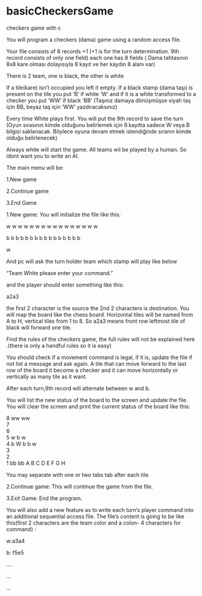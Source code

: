 # basicCheckersGame
checkers game with c

You will program a checkers (dama) game using a random access file.

Your file consists of 8 records +1 (+1 is for the turn determination. 9th record consists of only one field) each one has 8 fields ( Dama tahtasının 8x8 kare olması dolayısıyla 8 kayıt ve her kaydın 8 alanı var)

There is 2 team, one is black, the other is white

If a tile(kare) isn’t occupied you left it empty. If a black stamp (dama taşı) is present on the tile you put ‘B’ if white ‘W’ and if it is a white transformed to a checker you put ‘WW’ if black ‘BB’ (Taşınız damaya dönüşmüşse siyah taş için BB, beyaz taş için ‘WW’ yazdıracaksınız)

Every time White plays first. You will put the 9th record to save the turn (Oyun sırasının kimde olduğunu belirlemek için 9.kayıtta sadece W veya B bilgisi saklanacak. Böylece oyuna devam etmek istendiğinde sıranın kimde olduğu belirlenecek)

Always white will start the game. All teams wil be played by a human. So idont want you to write an AI.

The main menu will be:

1.New game

2.Continue game

3.End Game



1.New game: You will initialize the file like this:



							
w	w	w	w	w	w	w	w
w	w	w	w	w	w	w	w
							
							
b	b	b	b	b	b	b	b
b	b	b	b	b	b	b	b
							
w							


And pc will ask the turn holder team which stamp will play like below

“Team White please enter your command.”

and the player should enter something like this:

a2a3

the first 2 character is the source the 2nd 2 characters is destination. You will map the board like the chess board. Horizontal tiles will be named from A to H, vertical tiles from 1 to 8. So a2a3 means front row leftmost tile of black will forward one tile.

Find the rules of the checkers game, the full rules will not be explained here .(there is only a handful rules so it is easy)
 
You should check if a movement command is legal, if it is, update the file if not list a message and ask again. A tile that can move forward to the last row of the board it become a checker and it can move horizontally or vertically as many tile as it want.

After each turn,9th record will alternate between w and b.



You will list the new status of the board to the screen and update the file. You will clear the screen and print the current status of the board like this:


8		ww				ww		
7								
6								
5	w	b		w				
4	b	W		b		b	w	
3								
2								
1	bb							bb
	A	B	C	D	E	F	G	H


You may separate with one or two tabs tab after each tile.



2.Continue game: This will continue the game from the file.

3.Exit Game: End the program.


 
You will also add a new feature as to write each turn’s player command into an additional sequential access file. The file’s content is going to be like this(first 2 characters are the team color and a colon- 4 characters for command) :



w:a3a4

b:	f5e5

….

…

…
